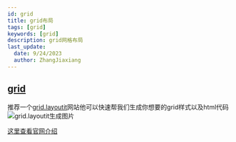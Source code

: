 ```yaml
---
id: grid
title: grid布局
tags: [grid]
keywords: [grid]
description: grid网格布局
last_update:
  date: 9/24/2023
  author: ZhangJiaxiang
---
```

## [grid](https://developer.mozilla.org/zh-CN/docs/Web/CSS/grid)

推荐一个[grid.layoutit](https://grid.layoutit.com/)网站他可以快速帮我们生成你想要的grid样式以及html代码
![grid.layoutit生成图片](https://png.zjiaxiang.cn/blog/20230923000716.png)

[这里查看官网介绍](https://github.com/Leniolabs/layoutit-grid/blob/main/assets/layoutit-grid-showcase-v2.gif)
